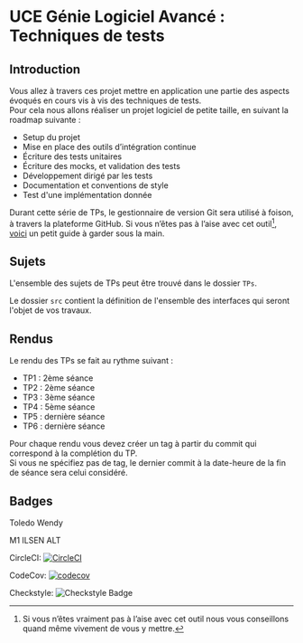 # UCE Génie Logiciel Avancé : Techniques de tests

## Introduction

Vous allez à travers ces projet mettre en application une partie des aspects évoqués en cours vis à vis des techniques de tests.  
Pour cela nous allons réaliser un projet logiciel de petite taille, en suivant la roadmap suivante : 
- Setup du projet
- Mise en place des outils d’intégration continue
- Écriture des tests unitaires
- Écriture des mocks, et validation des tests
- Développement dirigé par les tests
- Documentation et conventions de style
- Test d'une implémentation donnée

Durant cette série de TPs, le gestionnaire de version Git sera utilisé à foison, à travers la plateforme GitHub. Si vous n’êtes pas à l’aise avec cet outil[^1], [voici](http://rogerdudler.github.io/git-guide/) un petit guide à garder sous la main.

## Sujets

L'ensemble des sujets de TPs peut être trouvé dans le dossier `TPs`.

Le dossier `src` contient la définition de l'ensemble des interfaces qui seront l'objet de vos travaux.

## Rendus

Le rendu des TPs se fait au rythme suivant :

- TP1 : 2ème séance
- TP2 : 2ème séance
- TP3 : 3ème séance
- TP4 : 5ème séance
- TP5 : dernière séance
- TP6 : dernière séance

Pour chaque rendu vous devez créer un tag à partir du commit qui correspond à la complétion du TP.  
Si vous ne spécifiez pas de tag, le dernier commit à la date-heure de la fin de séance sera celui considéré.

[^1]: Si vous n’êtes vraiment pas à l’aise avec cet outil nous vous conseillons quand même vivement de vous y mettre.

## Badges

Toledo Wendy

M1 ILSEN ALT

CircleCI: [![CircleCI](https://dl.circleci.com/status-badge/img/gh/WendyToledo/ceri-m1-techniques-de-test/tree/master.svg?style=svg)](https://dl.circleci.com/status-badge/redirect/gh/WendyToledo/ceri-m1-techniques-de-test/tree/master)

CodeCov: [![codecov](https://codecov.io/github/WendyToledo/ceri-m1-techniques-de-test/graph/badge.svg?token=881YE3LUFU)](https://codecov.io/github/WendyToledo/ceri-m1-techniques-de-test)

Checkstyle: ![Checkstyle Badge](./checkstyle-badge.svg)








